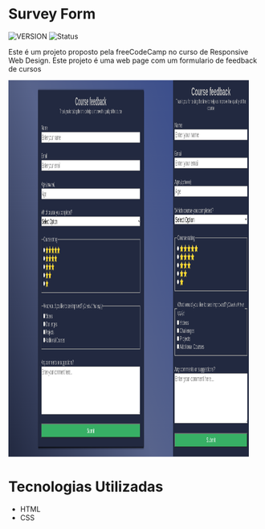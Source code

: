 # Survey Form

![VERSION](http://img.shields.io/static/v1?label=VERSION&message=1.0.0&color=informational&style=appveyor)
![Status](http://img.shields.io/static/v1?label=STATUS&message=Finalizado&color=sucessw&style=appveyor)

Este é um projeto proposto pela freeCodeCamp no curso de Responsive Web Design. Este projeto é uma web page com um
formulario de feedback de cursos

<div>
    <img align="left" width="65%" height="750" src="img/FCC-Survey-Form.png" alt="Survey Form">
    <img width="30%" height="750" src="img/FCC-Survey-Form-Mobile.png" alt="Survey Form mobile">
</div>

# Tecnologias Utilizadas

- HTML
- CSS